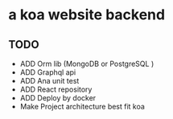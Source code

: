 # a koa website backend 

## TODO 
- ADD Orm lib (MongoDB or PostgreSQL )
- ADD Graphql api 
- ADD Ana unit test 
- ADD React repository 
- ADD Deploy by docker
- Make Project architecture best fit koa  
